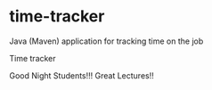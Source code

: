 # time-tracker
Java (Maven) application for tracking time on the job

Time tracker

Good Night Students!!!
Great Lectures!!
